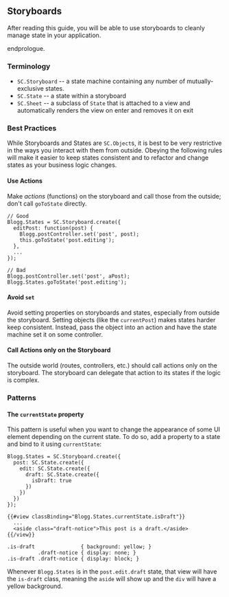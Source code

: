## Storyboards

After reading this guide, you will be able to use storyboards to cleanly
manage state in your application.

endprologue.

### Terminology

 * `SC.Storyboard` -- a state machine containing any number of
   mutually-exclusive states.
 * `SC.State` -- a state within a storyboard
 * `SC.Sheet` -- a subclass of `State` that is attached to a view and
   automatically renders the view on enter and removes it on exit

### Best Practices

While Storyboards and States are `SC.Object`s, it is best to be very
restrictive in the ways you interact with them from outside. Obeying the
following rules will make it easier to keep states consistent and to
refactor and change states as your business logic changes.

#### Use Actions

Make *actions* (functions) on the storyboard and call those from the outside;
don't call `goToState` directly.

    // Good
    Blogg.States = SC.Storyboard.create({
      editPost: function(post) {
        Blogg.postController.set('post', post);
        this.goToState('post.editing');
      },
      ...
    });

    // Bad
    Blogg.postController.set('post', aPost);
    Blogg.States.goToState('post.editing');

#### Avoid `set`

Avoid setting properties on storyboards and states, especially from
outside the storyboard. Setting objects (like the `currentPost`) makes
states harder keep consistent. Instead, pass the object into an action
and have the state machine set it on some controller.

#### Call Actions only on the Storyboard

The outside world (routes, controllers, etc.) should call actions only
on the storyboard. The storyboard can delegate that action to its states
if the logic is complex.

### Patterns

#### The `currentState` property

This pattern is useful when you want to change the appearance of some UI
element depending on the current state. To do so, add a property to a
state and bind to it using `currentState`:

    Blogg.States = SC.Storyboard.create({
      post: SC.State.create({
        edit: SC.State.create({
          draft: SC.State.create({
            isDraft: true
          })
        })
      })
    });

    {{#view classBinding="Blogg.States.currentState.isDraft"}}
      ...
      <aside class="draft-notice">This post is a draft.</aside>
    {{/view}}

    .is-draft               { background: yellow; }
              .draft-notice { display: none; }
    .is-draft .draft-notice { display: block; }

Whenever `Blogg.States` is in the `post.edit.draft` state, that view
will have the `is-draft` class, meaning the `aside` will show up and the
`div` will have a yellow background.

